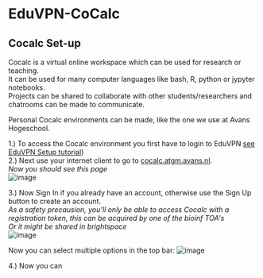 # EduVPN-CoCalc

## Cocalc Set-up

Cocalc is a virtual online workspace which can be used for research or teaching.<br>
It can be used for many computer languages like bash, R, python or jypyter notebooks.<br>
Projects can be shared to collaborate with other students/researchers and chatrooms can be made to communicate. <br>

Personal Cocalc environments can be made, like the one we use at Avans Hogeschool.<br>

1.) To access the Cocalc environment you first have to login to EduVPN [see EduVPN Setup tutorial](./EduVPN.md))<br>
2.) Next use your internet client to go to [cocalc.atgm.avans.nl](cocalc.atgm.avans.nl).<br>
_Now you should see this page_<br>
![image](https://user-images.githubusercontent.com/42538229/150768202-0262c31d-6934-4b97-ba19-db79db0c0f7d.png)<br>

3.) Now Sign In if you already have an account, otherwise use the Sign Up button to create an account.<br>
_As a safety precausion, you'll only be able to access Cocalc with a registration token, this can be acquired by one of the bioinf TOA's_<br>
_Or it might be shared in brightspace_<br>
![image](https://user-images.githubusercontent.com/42538229/150769506-6fd57de5-486d-48bc-befb-11034ae8e260.png)

Now you can select multiple options in the top bar:
![image](https://user-images.githubusercontent.com/42538229/150770088-ecc89e0d-a231-453a-bf4e-1da4e2791f05.png)

4.) Now you can 
